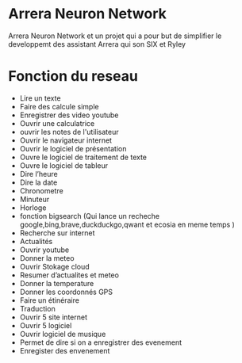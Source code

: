 # Arrera Neuron Network

Arrera Neuron Network et un projet qui a pour but de simplifier le developpemt des assistant Arrera qui son SIX et Ryley 

# Fonction du reseau 

- Lire un texte
- Faire des calcule simple
- Enregistrer des video youtube
- Ouvrir une calculatrice
- ouvrir les notes de l'utilisateur
- Ouvrir le navigateur internet
- Ouvrir le logiciel de présentation
- Ouvre le logiciel de traitement de texte
- Ouvre le logiciel de tableur
- Dire l’heure
- Dire la date
- Chronometre
- Minuteur
- Horloge
- fonction bigsearch (Qui lance un recheche google,bing,brave,duckduckgo,qwant et ecosia en meme temps )
- Recherche sur internet
- Actualités
- Ouvrir youtube
- Donner la meteo
- Ouvrir Stokage cloud
- Resumer d’actualites et meteo
- Donner la temperature
- Donner les coordonnés GPS
- Faire un étinéraire
- Traduction
- Ouvrir 5 site internet
- Ouvrir 5 logiciel 
- Ouvrir logiciel de musique
- Permet de dire si on a enregistrer des evenement 
- Enregister des envenement